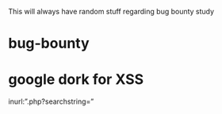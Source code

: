 This will always have random stuff regarding bug bounty study
# bug-bounty
# google dork for XSS
inurl:”.php?searchst­ring=”
